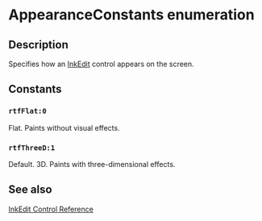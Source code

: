 # AppearanceConstants enumeration

## Description

Specifies how an [InkEdit](https://learn.microsoft.com/windows/desktop/tablet/inkedit-control-reference) control appears on the screen.

## Constants

### `rtfFlat:0`

Flat. Paints without visual effects.

### `rtfThreeD:1`

Default. 3D. Paints with three-dimensional effects.

## See also

[InkEdit Control Reference](https://learn.microsoft.com/windows/desktop/tablet/inkedit-control-reference)